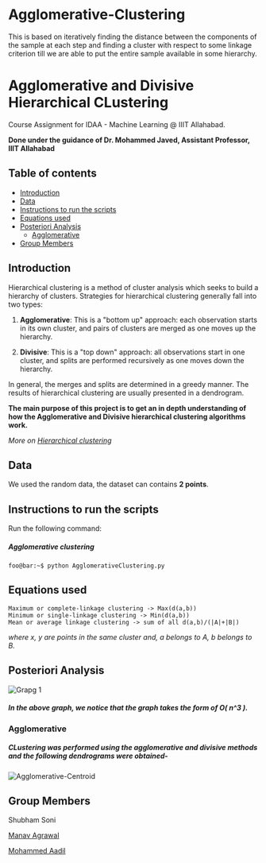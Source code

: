 # Agglomerative-Clustering
This is based on iteratively finding the distance between the components of the sample at each step and finding a cluster with respect to some linkage criterion till we are able to put the entire sample available in some hierarchy.

# Agglomerative and Divisive Hierarchical CLustering

Course Assignment for IDAA - Machine Learning @ IIIT Allahabad.

**Done under the guidance of Dr. Mohammed Javed, Assistant Professor, IIIT Allahabad**

## Table of contents
- [Introduction](#introduction)
- [Data](#data)
- [Instructions to run the scripts](#instructions-to-run-the-scripts)
- [Equations used](#equations-used)
- [Posteriori Analysis](#posteriori-analysis)
  * [Agglomerative](#agglomerative)
- [Group Members](#group-members)


## Introduction
Hierarchical clustering is a method of cluster analysis which seeks to build a hierarchy of clusters. Strategies for hierarchical clustering generally fall into two types:

1. **Agglomerative**: This is a "bottom up" approach: each observation starts in its own cluster, and pairs of clusters are merged as one moves up the hierarchy.

2. **Divisive**: This is a "top down" approach: all observations start in one cluster, and splits are performed recursively as one moves down the hierarchy.

In general, the merges and splits are determined in a greedy manner. The results of hierarchical clustering are usually presented in a dendrogram.


**The main purpose of this project is to get an in depth understanding of how the Agglomerative and Divisive hierarchical clustering algorithms work.**

*More on [Hierarchical clustering](https://medium.com/@darkprogrammerpb/agglomerative-hierarchial-clustering-from-scratch-ec50e14c3826)*

## Data
We used the random data, the dataset can contains **2 points**.

## Instructions to run the scripts
Run the following command:

##### Agglomerative clustering
```console
foo@bar:~$ python AgglomerativeClustering.py
```

## Equations used
```
Maximum or complete-linkage clustering -> Max(d(a,b))
Minimum or single-linkage clustering -> Min(d(a,b))
Mean or average linkage clustering -> sum of all d(a,b)/(|A|+|B|)
```
*where x, y are points in the same cluster and, a belongs to A, b belongs to B.*

## Posteriori Analysis

![Grapg 1](https://user-images.githubusercontent.com/66634743/84398750-62c94300-ac11-11ea-8f05-9e19cc853d21.png)

##### In the above graph, we notice that the graph takes the form of O( n^3 ).

### Agglomerative
##### CLustering was performed using the agglomerative and divisive methods and the following dendrograms were obtained-

![Agglomerative-Centroid](https://user-images.githubusercontent.com/66634743/84398757-64930680-ac11-11ea-848c-6a2e7ce36dda.png)


## Group Members
Shubham Soni

[Manav Agrawal](http://github.com/mka2011)

[Mohammed Aadil](http://github.com/XXDIL)
